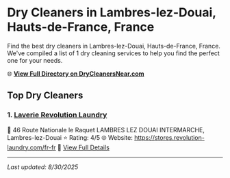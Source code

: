 # Dry Cleaners in Lambres-lez-Douai, Hauts-de-France, France

Find the best dry cleaners in Lambres-lez-Douai, Hauts-de-France, France. We've compiled a list of 1 dry cleaning services to help you find the perfect one for your needs.

🌐 **[View Full Directory on DryCleanersNear.com](https://drycleanersnear.com/city/France/Hauts-de-France/Lambres-lez-Douai)**

## Top Dry Cleaners

### 1. [Laverie Revolution Laundry](https://drycleanersnear.com/dryCleaner/68ae67fac95ff2c6096b1ba1/laverie-revolution-laundry)
📍 46 Route Nationale le Raquet LAMBRES LEZ DOUAI INTERMARCHE, Lambres-lez-Douai
⭐ Rating: 4/5
🌐 Website: https://stores.revolution-laundry.com/fr-fr
🔗 [View Full Details](https://drycleanersnear.com/dryCleaner/68ae67fac95ff2c6096b1ba1/laverie-revolution-laundry)


---

*Last updated: 8/30/2025*
